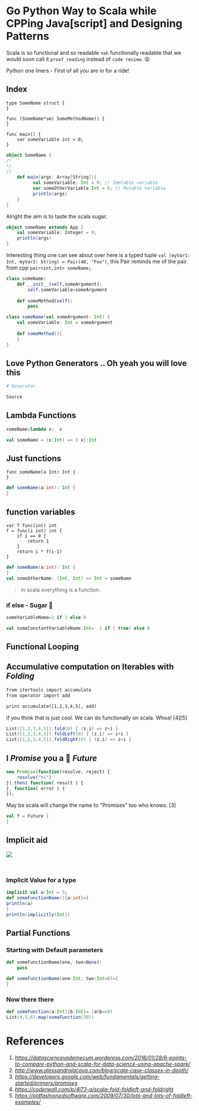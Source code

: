 # Go Python Way to Scala while CPPing Java[script] and Designing Patterns

Scala is so functional and so readable `nah` functionally readable that we would soon call it `proof reading` instead of `code review`. :stuck_out_tongue_closed_eyes:

Python one liners - First of all you are in for a ride!

## Index

```golang
type SomeName struct {
}

func (SomeName*sm) SomeMethodName() {
}

func main() {
    var someVariable int = 0;
}
```

```scala
object SomeName {
/*
*/
//
    def main(args: Array[String]){
          val someVariable: Int = 0; // Immtable variable
          var someOtherVariable:Int = 0; // Mutable Variable
          println(args)
    }
}
```
Alright the aim is to taste the scala sugar.
```scala
object someName extends App {
    val someVariable: Integer = 0;
    println(args)
}
```

Interesting thing one can see about over here is a typed tuple `val (myVar1: Int, myVar2: String) = Pair(40, "Foo")`, this Pair reminds me of the pair from cpp `pair<int,int> someName;`.

```python
class someName:
    def __init__(self,someArgument):
        self.someVariable=someArgument
    
    def someMethod(self):
        pass
```


```scala
class someName(val someArgument: Int) {
    val someVariable: Int = someArgument
    
    def someMethod(){
    }
}
```
## Love Python Generators .. Oh yeah you will love this
```python
# Generator
```
```scala
Source
```
## Lambda Functions
```python
someName=lambda x:  x
```
```scala
val someName = (x:Int) => { x}:Int
```
## Just functions
```golang
func someName(a Int) Int {
}
```
```scala
def someName(a:int): Int {
}
```
## function variables
```golang
var f func(int) int
f = func(i int) int {
    if i == 0 {
        return 1
    }
    return i * f(i-1)
}
```

```scala
def someName(a:int): Int {
}
val someOtherName: (Int, Int) => Int = someName
```
> In scala everything is a function.

### if else - Sugar :candy:

```python
someVariableName=1 if 1 else 0
```
```scala
val someConstantVariableName:Int=  1 if ( true) else 0
```

## Functional Looping

## Accumulative computation on Iterables with _Folding_
```python3.4
from itertools import accumulate
from operator import add

print accumulate([1,2,3,4,5], add)
```
if you think that is just cool. We can do functionally on scala. Whoa! [4][5]
```scala
List([1,2,3,4,5]).fold(0) { (z,i) => z+i }
List([1,2,3,4,5]).foldLeft(0) { (z,i) => z+i }
List([1,2,3,4,5]).foldRight(0) { (z,i) => z+i }
```
## I _Promise_ you a :high_brightness: _Future_

```javascript
new Promise(function(resolve, reject) {
    resolve("hi")
}).then( function( result ) {
}, function( error ) {
});
```
May be scala will change the name to "Promises" too who knows. [3]
```scala
val f = Future {
}
```
## Implicit aid 
![](http://livingcivil.com/wp-content/uploads/2011/10/Story4.jpg)
```python
```
```scala
```
### Implicit Value for a type
```scala
implicit val a:Int = 5;
def someFunctionName(){a:int}={
println(a)
}
println(implicitly(Int))
```
## Partial Functions
### Starting with Default parameters
```python
def someFunctionName(one, two=None):
    pass
```
```scala
def someFunctionName(one:Int, two:Int=0)={
}
```
### Now there there
```scala
def someFunction(a:Int){b:Int}= (a%b==0)
List(4,5,6).map(someFunction(30))
```
# References
1. _https://datasciencevademecum.wordpress.com/2016/01/28/6-points-to-compare-python-and-scala-for-data-science-using-apache-spark/_
2. _http://www.alessandrolacava.com/blog/scala-case-classes-in-depth/_
3. _https://developers.google.com/web/fundamentals/getting-started/primers/promises_
4. _https://coderwall.com/p/4l73-a/scala-fold-foldleft-and-foldright_
5. _https://oldfashionedsoftware.com/2009/07/30/lots-and-lots-of-foldleft-examples/_
